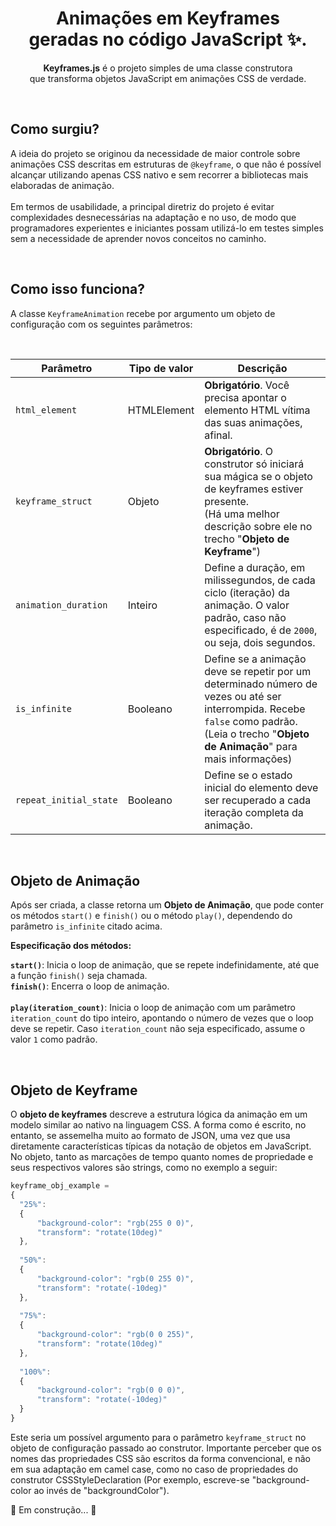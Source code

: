 <h1 align=center>Animações em Keyframes<br>geradas no código JavaScript ✨.</h1>

<p align=center><b>Keyframes.js</b> é o projeto simples de uma classe construtora<br>que transforma objetos JavaScript em animações CSS de verdade.</p>
<br>

<h2>Como surgiu?</h2>
<p>
  A ideia do projeto se originou da necessidade de maior controle sobre animações CSS descritas em estruturas de <code>@keyframe</code>, o que não é possível alcançar utilizando apenas CSS nativo e sem recorrer a bibliotecas mais elaboradas de animação.<br><br>
  Em termos de usabilidade, a principal diretriz do projeto é evitar complexidades desnecessárias na adaptação e no uso, de modo que programadores experientes e iniciantes possam utilizá-lo em testes simples sem a necessidade de aprender novos conceitos no caminho.
</p><br>

<h2>Como isso funciona?</h2>
<p>A classe <code>KeyframeAnimation</code> recebe por argumento um objeto de configuração com os seguintes parâmetros:</p><br>

| Parâmetro | Tipo de valor | Descrição               |
|-----------|---------------|-------------------------|
| `html_element`            | HTMLElement     | **Obrigatório**. Você precisa apontar o elemento HTML vítima das suas animações, afinal. |
| `keyframe_struct`         | Objeto          | **Obrigatório**. O construtor só iniciará sua mágica se o objeto de keyframes estiver presente.<br>(Há uma melhor descrição sobre ele no trecho "**Objeto de Keyframe**") |
| `animation_duration`      | Inteiro         | Define a duração, em milissegundos, de cada ciclo (iteração) da animação. O valor padrão, caso não especificado, é de `2000`, ou seja, dois segundos.<br> |
| `is_infinite`             | Booleano        | Define se a animação deve se repetir por um determinado número de vezes ou até ser interrompida. Recebe `false` como padrão.<br>(Leia o trecho "**Objeto de Animação**" para mais informações) |
| `repeat_initial_state`    | Booleano        | Define se o estado inicial do elemento deve ser recuperado a cada iteração completa da animação. |

<br>
<h2>Objeto de Animação</h2>
<p>
  Após ser criada, a classe retorna um <b>Objeto de Animação</b>, que pode conter os métodos <code>start()</code> e <code>finish()</code> ou o método <code>play()</code>, dependendo do parâmetro <code>is_infinite</code> citado acima.
</p>

<p><b>Especificação dos métodos:</b></p>

**`start()`**: Inicia o loop de animação, que se repete indefinidamente, até que a função `finish()` seja chamada.<br>
**`finish()`**: Encerra o loop de animação.<br>
<br>
**`play(iteration_count)`**: Inicia o loop de animação com um parâmetro `iteration_count` do tipo inteiro, apontando o número de vezes que o loop deve se repetir. Caso `iteration_count` não seja especificado, assume o valor `1` como padrão.<br>

<br>
<h2>Objeto de Keyframe</h2>
<p>
  O <b>objeto de keyframes</b> descreve a estrutura lógica da animação em um modelo similar ao nativo na linguagem CSS. A forma como é escrito, no entanto, se assemelha muito ao formato de JSON, uma vez que usa diretamente características típicas da notação de objetos em JavaScript.
  No objeto, tanto as marcações de tempo quanto nomes de propriedade e seus respectivos valores são strings, como no exemplo a seguir: <br>
  
```javascript
keyframe_obj_example =
{
  "25%": 
  {
      "background-color": "rgb(255 0 0)",
      "transform": "rotate(10deg)"
  },
  
  "50%":
  {
      "background-color": "rgb(0 255 0)",
      "transform": "rotate(-10deg)"
  },
  
  "75%":
  {
      "background-color": "rgb(0 0 255)",
      "transform": "rotate(10deg)"
  },
  
  "100%":
  {
      "background-color": "rgb(0 0 0)",
      "transform": "rotate(-10deg)"
  }
}
```

Este seria um possível argumento para o parâmetro `keyframe_struct` no objeto de configuração passado ao construtor.
Importante perceber que os nomes das propriedades CSS são escritos da forma convencional, e não em sua adaptação em camel case, como no caso de propriedades do construtor CSSStyleDeclaration (Por exemplo, escreve-se "background-color ao invés de "backgroundColor").
</p>

<p>🔧 Em construção... 🔨</p>
